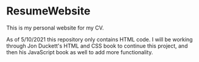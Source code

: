 # ResumeWebsite
This is my personal website for my CV.

As of 5/10/2021 this repository only contains HTML code. 
I will be working through Jon Duckett's HTML and CSS book to continue this project, and then his JavaScript book as well to add more functionality.
